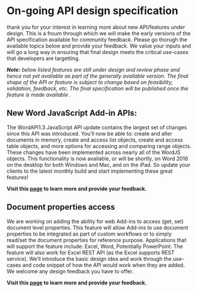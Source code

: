 # On-going API design specification

thank you for your interest in learning more about new API/features under design. This is a froum through which we will make the early versions of the API specification available for community feedback. Please go thorugh the available topics below and provide your feedback. We value your inputs and will go a long way in ensuring that final design meets the critical use-cases that developers are targetting. 

_**Note:** below listed features are still under design and review phase and hence not yet available as part of the generally available version. The final shape of the API or feature is subject to change based on feasibility, validation, feedback, etc. The final specification will be published once the feature is made available ._


## New Word JavaScript Add-in APIs:
The WordAPI1.3 JavaScript API update contains the largest set of changes since this API was introduced. You’ll now be able to: create and alter documents in memory, create and access list objects, create and access table objects, and more options for accessing and comparing range objects.
These changes have been implemented across nearly all of the WordJS objects. This functionality is now available, or will be shortly, on Word 2016 on the desktop for both Windows and Mac, and on the iPad. So update your clients to the latest monthly build and start implementing these great features!

**Visit this [page](https://github.com/OfficeDev/office-js-docs/tree/WordJs_1.3_Openspec/word) to learn more and provide your feedback.**

## Document properties access
We are working on adding the ability for web Add-ins to access (get, set) document level properties. This feature will allow Add-ins to use document properties to be integrated as part of custom workflows or to simply read/set the document properties for reference purpose. Applications that will support the feature include: Excel, Word, Potentially PowerPoint. The feature will also work for Excel REST API (as the Excel supports REST service). We’ll introduce the basic design idea and work through the use-cases and code snippet of how the API would work when they are added. We welcome any design feedback you have to offer. 

**Visit this [page](https://github.com/OfficeDev/office-js-docs/tree/DocumentProperties_OpenSpec) to learn more and provide your feedback.**



